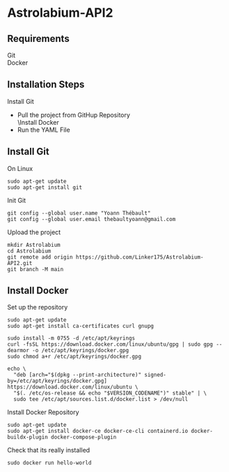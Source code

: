# Astrolabium-API2

## Requirements
Git \
Docker

## Installation Steps
Install Git
- Pull the project from GitHup Repository  
\Install Docker
- Run the YAML File

## Install Git 

On Linux
```Shell
sudo apt-get update
sudo apt-get install git
```
Init Git
```Shell
git config --global user.name "Yoann Thébault"
git config --global user.email thebaultyoann@gmail.com
```

Upload the project 
```Shell 
mkdir Astrolabium
cd Astrolabium
git remote add origin https://github.com/Linker175/Astrolabium-API2.git
git branch -M main
```

## Install Docker
Set up the repository
```Shell
sudo apt-get update
sudo apt-get install ca-certificates curl gnupg
```
```Shell
sudo install -m 0755 -d /etc/apt/keyrings
curl -fsSL https://download.docker.com/linux/ubuntu/gpg | sudo gpg --dearmor -o /etc/apt/keyrings/docker.gpg
sudo chmod a+r /etc/apt/keyrings/docker.gpg
```
```Shell
echo \
  "deb [arch="$(dpkg --print-architecture)" signed-by=/etc/apt/keyrings/docker.gpg] https://download.docker.com/linux/ubuntu \
  "$(. /etc/os-release && echo "$VERSION_CODENAME")" stable" | \
  sudo tee /etc/apt/sources.list.d/docker.list > /dev/null
```
Install Docker Repository
```Shell
sudo apt-get update
sudo apt-get install docker-ce docker-ce-cli containerd.io docker-buildx-plugin docker-compose-plugin
```
Check that its really installed 
```Shell
sudo docker run hello-world
```